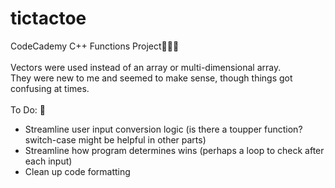 # tictactoe
CodeCademy C++ Functions Project👨🏼‍💻  
<br/>
Vectors were used instead of an array or multi-dimensional array.  
They were new to me and seemed to make sense, though things got confusing at times.  
<br/>
To Do: 📃  
* Streamline user input conversion logic (is there a toupper function? switch-case might be helpful in other parts)  
* Streamline how program determines wins (perhaps a loop to check after each input)
* Clean up code formatting
